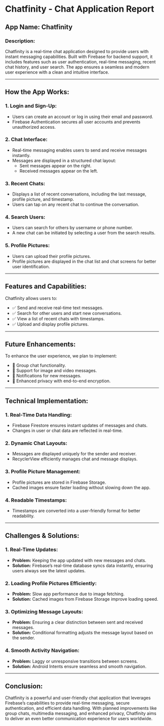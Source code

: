 # Chatfinity - Chat Application Report

## App Name: Chatfinity

### Description:

Chatfinity is a real-time chat application designed to provide users with instant messaging capabilities. Built with Firebase for backend support, it includes features such as user authentication, real-time messaging, recent chat history, and user search. The app ensures a seamless and modern user experience with a clean and intuitive interface.

---

## How the App Works:

### 1. Login and Sign-Up:
- Users can create an account or log in using their email and password.
- Firebase Authentication secures all user accounts and prevents unauthorized access.

### 2. Chat Interface:
- Real-time messaging enables users to send and receive messages instantly.
- Messages are displayed in a structured chat layout:
  - Sent messages appear on the right.
  - Received messages appear on the left.

### 3. Recent Chats:
- Displays a list of recent conversations, including the last message, profile picture, and timestamp.
- Users can tap on any recent chat to continue the conversation.

### 4. Search Users:
- Users can search for others by username or phone number.
- A new chat can be initiated by selecting a user from the search results.

### 5. Profile Pictures:
- Users can upload their profile pictures.
- Profile pictures are displayed in the chat list and chat screens for better user identification.

---

## Features and Capabilities:

Chatfinity allows users to:
- ✅ Send and receive real-time text messages.
- ✅ Search for other users and start new conversations.
- ✅ View a list of recent chats with timestamps.
- ✅ Upload and display profile pictures.

---

## Future Enhancements:

To enhance the user experience, we plan to implement:
- 🚀 Group chat functionality.
- 🚀 Support for image and video messages.
- 🚀 Notifications for new messages.
- 🚀 Enhanced privacy with end-to-end encryption.

---

## Technical Implementation:

### 1. Real-Time Data Handling:
- Firebase Firestore ensures instant updates of messages and chats.
- Changes in user or chat data are reflected in real-time.

### 2. Dynamic Chat Layouts:
- Messages are displayed uniquely for the sender and receiver.
- RecyclerView efficiently manages chat and message displays.

### 3. Profile Picture Management:
- Profile pictures are stored in Firebase Storage.
- Cached images ensure faster loading without slowing down the app.

### 4. Readable Timestamps:
- Timestamps are converted into a user-friendly format for better readability.

---

## Challenges & Solutions:

### 1. Real-Time Updates:
- **Problem:** Keeping the app updated with new messages and chats.
- **Solution:** Firebase’s real-time database syncs data instantly, ensuring users always see the latest updates.

### 2. Loading Profile Pictures Efficiently:
- **Problem:** Slow app performance due to image fetching.
- **Solution:** Cached images from Firebase Storage improve loading speed.

### 3. Optimizing Message Layouts:
- **Problem:** Ensuring a clear distinction between sent and received messages.
- **Solution:** Conditional formatting adjusts the message layout based on the sender.

### 4. Smooth Activity Navigation:
- **Problem:** Laggy or unresponsive transitions between screens.
- **Solution:** Android Intents ensure seamless and smooth navigation.

---

## Conclusion:

Chatfinity is a powerful and user-friendly chat application that leverages Firebase’s capabilities to provide real-time messaging, secure authentication, and efficient data handling. With planned improvements like group chats, multimedia messaging, and enhanced privacy, Chatfinity aims to deliver an even better communication experience for users worldwide.

